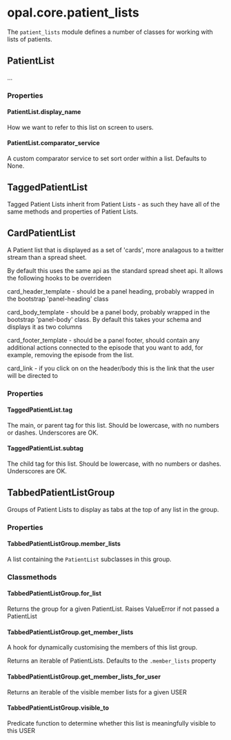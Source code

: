 # opal.core.patient_lists

The `patient_lists` module defines a number of classes for working with lists of patients.

## PatientList

...

### Properties

#### PatientList.display_name

How we want to refer to this list on screen to users.

#### PatientList.comparator_service

A custom comparator service to set sort order within a list. Defaults to None.

## TaggedPatientList

Tagged Patient Lists inherit from Patient Lists - as such they have all of the same methods and properties
of Patient Lists.

## CardPatientList

A Patient list that is displayed as a set of 'cards', more analagous to a twitter stream than a spread sheet.

By default this uses the same api as the standard spread sheet api. It allows the following hooks to be overrideen

card_header_template - should be a panel heading, probably wrapped in the bootstrap 'panel-heading' class

card_body_template - should be a panel body, probably wrapped in the bootstrap 'panel-body' class. By default this takes your schema and displays it as two columns

card_footer_template - should be a panel footer, should contain any additional actions connected to the episode that you want to add, for example, removing the episode from the list.

card_link - if you click on on the header/body this is the link that the user will be directed to


### Properties

#### TaggedPatientList.tag

The main, or parent tag for this list. Should be lowercase, with no numbers or dashes. Underscores are OK.

#### TaggedPatientList.subtag

The child tag for this list. Should be lowercase, with no numbers or dashes. Underscores are OK.

## TabbedPatientListGroup

Groups of Patient Lists to display as tabs at the top of any list in the group.

### Properties

#### TabbedPatientListGroup.member_lists

A list containing the `PatientList` subclasses in this group.

### Classmethods

#### TabbedPatientListGroup.for_list

Returns the group for a given PatientList. Raises ValueError if not passed a PatientList

#### TabbedPatientListGroup.get_member_lists

A hook for dynamically customising the members of this list group.

Returns an iterable of PatientLists. Defaults to the `.member_lists` property

#### TabbedPatientListGroup.get_member_lists_for_user

Returns an iterable of the visible member lists for a given USER

#### TabbedPatientListGroup.visible_to

Predicate function to determine whether this list is meaningfully visible to this USER
